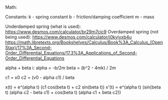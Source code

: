 Math:

Constants:
k - spring constant
b - friction/damping coefficient
m - mass

Underdamped spring (what is used): https://www.desmos.com/calculator/br29m7cic9
Overdamped spring (not being used): https://www.desmos.com/calculator/i0kyjyxb4u
https://math.libretexts.org/Bookshelves/Calculus/Book%3A_Calculus_(OpenStax)/17%3A_Second-Order_Differential_Equations/17.3%3A_Applications_of_Second-Order_Differential_Equations

alpha + beta i:
alpha = -b/2m
beta = (b^2 - 4mk) / 2m

c1 = x0
c2 = (v0 - alpha c1) / beta

x(t) = e^(alpha t) (c1 cos(beta t) + c2 sin(beta t))
x'(t) = e^(alpha t) (sin(beta t) (alpha c2 - beta c1) + cos(beta t) (alpha c1 + beta c2))
